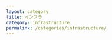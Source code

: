 ```yaml
---
layout: category
title: インフラ
category: infrastructure
permalink: /categories/infrastructure/
---
```

